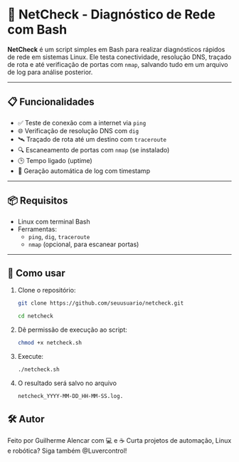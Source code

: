 # 🧠 NetCheck - Diagnóstico de Rede com Bash

**NetCheck** é um script simples em Bash para realizar diagnósticos rápidos de rede em sistemas Linux. Ele testa conectividade, resolução DNS, traçado de rota e até verificação de portas com `nmap`, salvando tudo em um arquivo de log para análise posterior.

---

## 📋 Funcionalidades

- ✅ Teste de conexão com a internet via `ping`
- 🌐 Verificação de resolução DNS com `dig`
- 🛰️ Traçado de rota até um destino com `traceroute`
- 🔍 Escaneamento de portas com `nmap` (se instalado)
- 🕒 Tempo ligado (uptime)
- 📝 Geração automática de log com timestamp

---

## 📦 Requisitos

- Linux com terminal Bash
- Ferramentas:
  - `ping`, `dig`, `traceroute`
  - `nmap` (opcional, para escanear portas)

---

## 🚀 Como usar

1. Clone o repositório:
   ```bash
   git clone https://github.com/seuusuario/netcheck.git
   ```

   ```bash
   cd netcheck
   ```
2. Dê permissão de execução ao script:
   ```bash
   chmod +x netcheck.sh
   ```
3. Execute:
   ```bash
   ./netcheck.sh
   ```

4. O resultado será salvo no arquivo
   ```bash
   netcheck_YYYY-MM-DD_HH-MM-SS.log.
   ```

## 🛠️ Autor

Feito por Guilherme Alencar com 💻 e ☕
Curta projetos de automação, Linux e robótica? Siga também @Luvercontrol!


   
   
